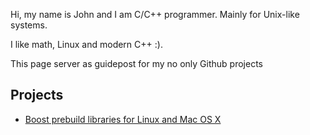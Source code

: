
Hi, my name is John and I am C/C++ programmer. Mainly for Unix-like systems.

I like math, Linux and modern C++ :).  

This page server as guidepost for my no only Github projects

## Projects

- [Boost prebuild libraries for Linux and Mac OS X](https://github.com/koudis/boost-prebuild-binaries)

